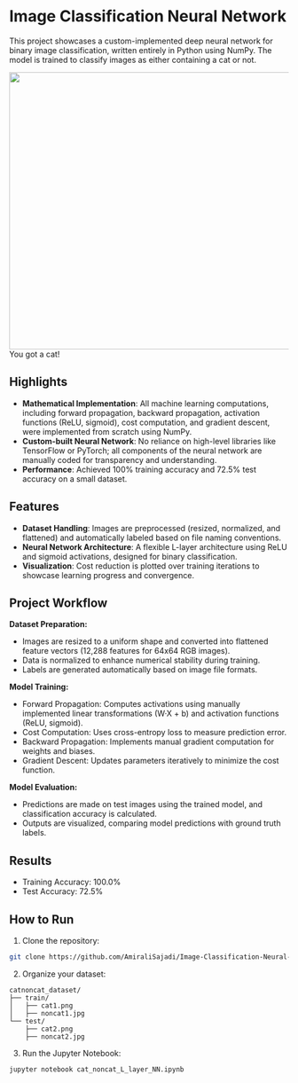 # Image Classification Neural Network
This project showcases a custom-implemented deep neural network for binary image classification, written entirely in Python using NumPy. The model is trained to classify images as either containing a cat or not.
<p>
  <img src="https://user-images.githubusercontent.com/48511939/127961427-aeec8c42-8767-4f65-9d82-e47aeb6e2eaa.png", width="700" height="500"> <br/>
  You got a cat!
</p>
  
## Highlights
- **Mathematical Implementation**: All machine learning computations, including forward propagation, backward propagation, activation functions (ReLU, sigmoid), cost computation, and gradient descent, were implemented from scratch using NumPy.
- **Custom-built Neural Network**: No reliance on high-level libraries like TensorFlow or PyTorch; all components of the neural network are manually coded for transparency and understanding.
- **Performance**: Achieved 100% training accuracy and 72.5% test accuracy on a small dataset.

## Features
- **Dataset Handling**: Images are preprocessed (resized, normalized, and flattened) and automatically labeled based on file naming conventions.
- **Neural Network Architecture**: A flexible L-layer architecture using ReLU and sigmoid activations, designed for binary classification.
- **Visualization**: Cost reduction is plotted over training iterations to showcase learning progress and convergence.

## Project Workflow
**Dataset Preparation:**
- Images are resized to a uniform shape and converted into flattened feature vectors (12,288 features for 64x64 RGB images).
- Data is normalized to enhance numerical stability during training.
- Labels are generated automatically based on image file formats.

**Model Training:**
- Forward Propagation: Computes activations using manually implemented linear transformations (W·X + b) and activation functions (ReLU, sigmoid).
- Cost Computation: Uses cross-entropy loss to measure prediction error.
- Backward Propagation: Implements manual gradient computation for weights and biases.
- Gradient Descent: Updates parameters iteratively to minimize the cost function.

**Model Evaluation:**
- Predictions are made on test images using the trained model, and classification accuracy is calculated.
- Outputs are visualized, comparing model predictions with ground truth labels.

## Results
- Training Accuracy: 100.0%
- Test Accuracy: 72.5%

## How to Run
1. Clone the repository:
```bash
git clone https://github.com/AmiraliSajadi/Image-Classification-Neural-Network.git
```
2. Organize your dataset:
```
catnoncat_dataset/
├── train/
│   ├── cat1.png
│   ├── noncat1.jpg
└── test/
    ├── cat2.png
    ├── noncat2.jpg
```
3. Run the Jupyter Notebook:
```bash
jupyter notebook cat_noncat_L_layer_NN.ipynb
```

